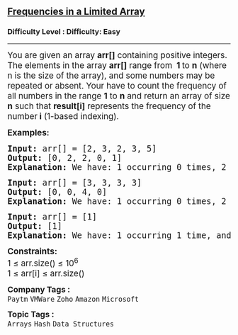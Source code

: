 <h2><a href="https://www.geeksforgeeks.org/problems/frequency-of-array-elements-1587115620/1?page=2&category=Arrays,Java&sortBy=submissions">Frequencies in a Limited Array</a></h2><h3>Difficulty Level : Difficulty: Easy</h3><hr><div class="problems_problem_content__Xm_eO"><p><span style="font-size: 14pt;">You are given an array <strong>arr[]</strong>&nbsp;c</span><span style="font-size: 14pt;">ontaining positive integers. The elements in the array&nbsp;</span><strong style="font-size: 18.6667px;">arr[]</strong><span style="font-size: 14pt;"> range from&nbsp;<strong> 1 </strong></span><span style="font-size: 14pt;">to <strong>n</strong></span><span style="font-size: 14pt;"> (where n </span><span style="font-size: 14pt;">is the size of the array), and some numbers may be repeated or absent. Your have to count the frequency of all numbers in the range <strong>1</strong> </span><span style="font-size: 14pt;">to <strong>n</strong> </span><span style="font-size: 14pt;">and return an array of size <strong>n</strong> </span><span style="font-size: 14pt;">such that&nbsp;<strong>result[i]</strong>&nbsp;r</span><span style="font-size: 14pt;">epresents the frequency of the number<strong> i</strong> </span><span style="font-size: 14pt;">(1-based indexing).</span></p>
<p><span style="font-size: 14pt;"><strong>Examples:</strong></span></p>
<pre><span style="font-size: 14pt;"><strong>Input: </strong>arr[] = [2, 3, 2, 3, 5]
<strong>Output:</strong> [0, 2, 2, 0, 1]<br><strong>Explanation: </strong>We have: 1 occurring 0 times, 2 occurring 2 times, 3 occurring 2 times, 4 occurring 0 times, and 5 occurring 1 time.</span></pre>
<pre><span style="font-size: 14pt;"><strong>Input: </strong>arr[] = [3, 3, 3, 3]
<strong>Output: </strong>[0, 0, 4, 0]<strong>
Explanation: </strong>We have: 1 occurring 0 times, 2 occurring 0 times, 3 occurring 4 times, and 4 occurring 0 times.</span></pre>
<pre><span style="font-size: 14pt;"><strong>Input: </strong>arr[] = [1]
<strong>Output: </strong>[1]<strong>
Explanation: </strong>We have: 1 occurring 1 time, and there are no other numbers between 1 and the size of the array.</span></pre>
<p><span style="font-size: 14pt;"><strong>Constraints:</strong><br>1 ≤ arr.size() ≤ 10<sup>6</sup><br>1&nbsp;≤&nbsp;arr[i]&nbsp;≤ arr.size()</span></p></div><p><span style=font-size:18px><strong>Company Tags : </strong><br><code>Paytm</code>&nbsp;<code>VMWare</code>&nbsp;<code>Zoho</code>&nbsp;<code>Amazon</code>&nbsp;<code>Microsoft</code>&nbsp;<br><p><span style=font-size:18px><strong>Topic Tags : </strong><br><code>Arrays</code>&nbsp;<code>Hash</code>&nbsp;<code>Data Structures</code>&nbsp;